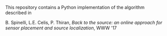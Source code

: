 This repository contains a Python implementation of the algorithm described in 

B. Spinelli, L.E. Celis, P. Thiran, *Back to the source: an online approach for sensor placement and source localization*, WWW '17


